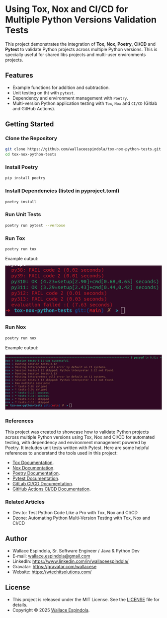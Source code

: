# Using Tox, Nox and CI/CD for Multiple Python Versions Validation Tests

This project demonstrates the integration of **Tox**, **Nox**, **Poetry**, **CI/CD** and **Pytest** to validate
Python projects across multiple Python versions. This is specially useful for shared libs projects
and multi-user environments projects.

## Features

- Example functions for addition and subtraction.
- Unit testing on tht with `pytest`.
- Dependency and environment management with `Poetry`.
- Multi-version Python application testing with `Tox`, `Nox` and `CI/CD` (Gitlab and GitHub Actions).

## Getting Started

### Clone the Repository

```bash
git clone https://github.com/wallaceespindola/tox-nox-python-tests.git
cd tox-nox-python-tests
```

### Install Poetry

```bash
pip install poetry
```

### Install Dependencies (listed in pyproject.toml)

```bash
poetry install
```

### Run Unit Tests

```bash
poetry run pytest --verbose
```

### Run Tox

```bash
poetry run tox
```

Example output:

![tox_output.png](resources/tox_output.png)

### Run Nox

```bash
poetry run nox
```

Example output:

![nox_output.png](resources/nox_output.png)

### References

This project was created to showcase how to validate Python projects across multiple Python versions using
Tox, Nox and CI/CD for automated testing, with dependency and environment management powered by Poetry.
It includes unit tests written with Pytest.
Here are some helpful references to understand the tools used in this project:

- [Tox Documentation](https://tox.wiki/en/).
- [Nox Documentation](https://nox.thea.codes/en/stable/).
- [Poetry Documentation](https://python-poetry.org/docs/).
- [Pytest Documentation](https://docs.pytest.org/en/stable/).
- [GitLab CI/CD Documentation](https://docs.gitlab.com/).
- [GitHub Actions CI/CD Documentation](https://docs.github.com/en/actions).

### Related Articles

- Dev.to: Test Python Code Like a Pro with Tox, Nox and CI/CD
- Dzone: Automating Python Multi-Version Testing with Tox, Nox and CI/CD

## Author

- Wallace Espindola, Sr. Software Engineer / Java & Python Dev
- E-mail: wallace.espindola@gmail.com
- LinkedIn: https://www.linkedin.com/in/wallaceespindola/
- Gravatar: https://gravatar.com/wallacese
- Website: https://wtechitsolutions.com/

## License

- This project is released under the MIT License. See the [LICENSE](LICENSE) file for details.
- Copyright © 2025 [Wallace Espindola](https://github.com/wallaceespindola/).